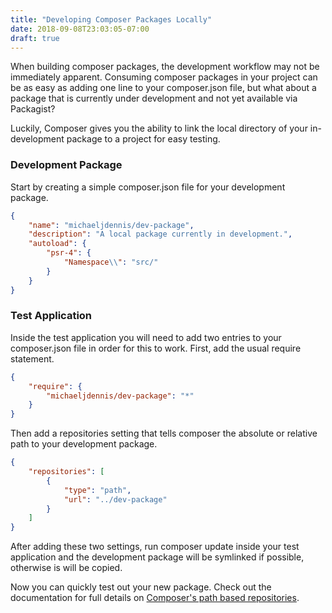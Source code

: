 ```yaml
---
title: "Developing Composer Packages Locally"
date: 2018-09-08T23:03:05-07:00
draft: true
---
```


When building composer packages, the development workflow may not be immediately apparent. Consuming composer packages in your project can be as easy as adding one line to your composer.json file, but what about a package that is currently under development and not yet available via Packagist?

Luckily, Composer gives you the ability to link the local directory of your in-development package to a project for easy testing.

<!--more-->

### Development Package

Start by creating a simple composer.json file for your development package.

```json
{
    "name": "michaeljdennis/dev-package",
    "description": "A local package currently in development.",
    "autoload": {
        "psr-4": {
            "Namespace\\": "src/"
        }
    }
}
```

### Test Application

Inside the test application you will need to add two entries to your composer.json file in order for this to work. First, add the usual require statement.

```json
{
    "require": {
        "michaeljdennis/dev-package": "*"
    }
}
```

Then add a repositories setting that tells composer the absolute or relative path to your development package.

```json
{
    "repositories": [
        {
            "type": "path",
            "url": "../dev-package"
        }
    ]
}
```

After adding these two settings, run composer update inside your test application and the development package will be symlinked if possible, otherwise is will be copied.

Now you can quickly test out your new package. Check out the documentation for full details on <a href="https://getcomposer.org/doc/05-repositories.md#path">Composer's path based repositories</a>.
